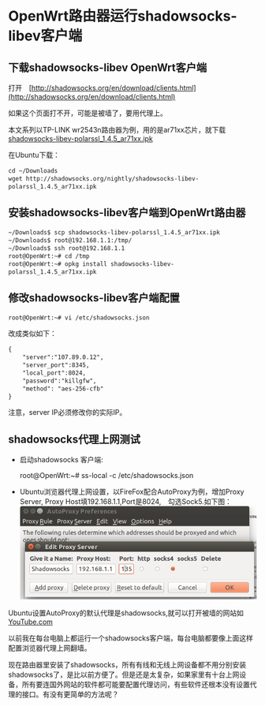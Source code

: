 # OpenWrt路由器运行shadowsocks-libev客户端

## 下载shadowsocks-libev OpenWrt客户端

打开　[http://shadowsocks.org/en/download/clients.html](http://shadowsocks.org/en/download/clients.html)

如果这个页面打不开，可能是被墙了，要用代理上。

本文系列以TP-LINK wr2543n路由器为例，用的是ar71xx芯片，就下载　[shadowsocks-libev-polarssl_1.4.5_ar71xx.ipk](http://shadowsocks.org/nightly/shadowsocks-libev-polarssl_1.4.5_ar71xx.ipk)

在Ubuntu下载：

	cd ~/Downloads
	wget http://shadowsocks.org/nightly/shadowsocks-libev-polarssl_1.4.5_ar71xx.ipk

## 安装shadowsocks-libev客户端到OpenWrt路由器

	~/Downloads$ scp shadowsocks-libev-polarssl_1.4.5_ar71xx.ipk ~/Downloads$ root@192.168.1.1:/tmp/
	~/Downloads$ ssh root@192.168.1.1
	root@OpenWrt:~# cd /tmp
	root@OpenWrt:~# opkg install shadowsocks-libev-polarssl_1.4.5_ar71xx.ipk
	
## 修改shadowsocks-libev客户端配置	
	root@OpenWrt:~# vi /etc/shadowsocks.json
	
改成类似如下：

	{
	    "server":"107.89.0.12",
	    "server_port":8345,
	    "local_port":8024,
	    "password":"killgfw",
	    "method": "aes-256-cfb"
	}

注意，server IP必须修改你的实际IP。

## shadowsocks代理上网测试
- 启动shadowsocks 客户端:

	root@OpenWrt:~# ss-local -c /etc/shadowsocks.json
	
- Ubuntu浏览器代理上网设置，以FireFox配合AutoProxy为例，增加Proxy Server, Proxy Host填192.168.1.1,Port是8024,　勾选Sock5.如下图：
	![](images/4.3.autoproxy.png)
	
Ubuntu设置AutoProxy的默认代理是shadowsocks,就可以打开被墙的网站如[YouTube.com](http://www.youtube.com)


以前我在每台电脑上都运行一个shadowsocks客户端，每台电脑都要像上面这样配置浏览器代理上网翻墙。

现在路由器里安装了shadowsocks，所有有线和无线上网设备都不用分别安装shadowsocks了，是比以前方便了。但是还是太复杂，如果家里有十台上网设备，所有要连国外网站的软件都可能要配置代理访问，有些软件还根本没有设置代理的接口。有没有更简单的方法呢？




